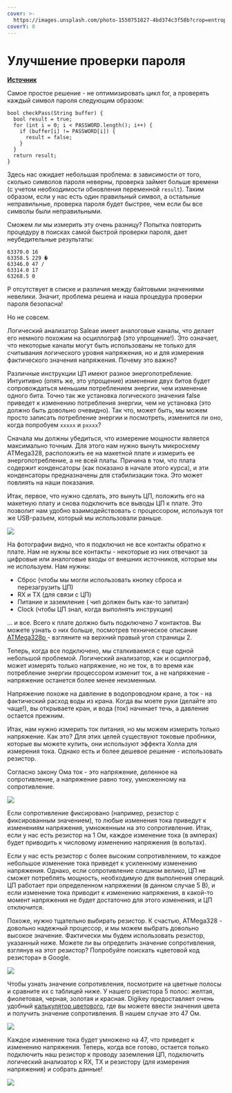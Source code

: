 ```yaml
---
cover: >-
  https://images.unsplash.com/photo-1550751827-4bd374c3f58b?crop=entropy&cs=srgb&fm=jpg&ixid=MnwxOTcwMjR8MHwxfHNlYXJjaHwyfHxjeWJlcnxlbnwwfHx8fDE2MzYyODE0OTQ&ixlib=rb-1.2.1&q=85
coverY: 0
---
```


# Улучшение проверки пароля

[**Источник**](https://maldroid.github.io/hardware-hacking/)

Самое простое решение - не оптимизировать цикл for, а проверять каждый символ пароля следующим образом:

```
bool checkPass(String buffer) {
  bool result = true;
  for (int i = 0; i < PASSWORD.length(); i++) {
    if (buffer[i] != PASSWORD[i]) {
      result = false;
    }
  }
  return result;
}
```

Здесь нас ожидает небольшая проблема: в зависимости от того, сколько символов пароля неверны, проверка займет больше времени (с учетом необходимости обновления переменной `result`). Таким образом, если у нас есть один правильный символ, а остальные неправильные, проверка пароля будет быстрее, чем если бы все символы были неправильными.

Cможем ли мы измерить эту очень разницу? Попытка повторить процедуру в поисках самой быстрой проверки пароля, дает неубедительные результаты:

```
63370.0 16 
63358.5 229 �
63346.0 47 /
63314.0 17 
63268.5 0
```

P отсутствует в списке и различия между байтовыми значениями невелики. Значит, проблема решена и наша процедура проверки пароля безопасна!

Но не совсем.&#x20;

Логический анализатор Saleae имеет аналоговые каналы, что делает его немного похожим на осциллограф (это упрощение!). Это означает, что некоторые каналы могут быть использованы не только для считывания логического уровня напряжения, но и для измерения фактического значения напряжения. Почему это важно?

Различные инструкции ЦП имеют разное энергопотребление. Интуитивно (опять же, это упрощение) изменение двух битов будет сопровождаться меньшим потреблением энергии, чем изменение одного бита. Точно так же установка логического значения false приведет к изменению потребления энергии, чем не установка (это должно быть довольно очевидно). Так что, может быть, мы можем просто записать потребление энергии и посмотреть, изменится ли оно, когда попробуем `xxxxx` и `pxxxx`? &#x20;

Сначала мы должны убедиться, что измерение мощности является максимально точным. Для этого нам нужно вынуть микросхему ATMega328, расположить ее на макетной плате и измерить ее энергопотребление, а не всей платы. Причина в том, что плата содержит конденсаторы (как показано в начале этого курса), и эти конденсаторы предназначены для стабилизации тока. Это может повлиять на наши показания.&#x20;

Итак, первое, что нужно сделать, это вынуть ЦП, положить его на макетную плату и снова подключить все выводы ЦП к плате. Это позволит нам удобно взаимодействовать с процессором, используя тот же USB-разъем, который мы использовали раньше.

![](https://maldroid.github.io/hardware-hacking/assets/atmega-breadboard.jpg)

На фотографии видно, что я подключил не все контакты обратно к плате. Нам не нужны все контакты - некоторые из них отвечают за цифровые или аналоговые входы от внешних источников, которые мы не используем. Нам нужны:&#x20;

* Сброс (чтобы мы могли использовать кнопку сброса и перезагрузить ЦП)&#x20;
* RX и TX (для связи с ЦП)
* Питание и заземление ( чип должен быть как-то запитан)&#x20;
* Clock (чтобы ЦП знал, когда выполнять инструкции)

… и все. Всего к плате должно быть подключено 7 контактов. Вы можете узнать о них больше, посмотрев техническое описание [ATMega328p ](https://maldroid.github.io/hardware-hacking/assets/atmega-datasheet.pdf)- взгляните на верхний правый угол страницы 2.&#x20;

Теперь, когда все подключено, мы сталкиваемся с еще одной небольшой проблемой. Логический анализатор, как и осциллограф, может измерять только напряжение, но не ток, в то время как потребление энергии процессором изменит ток, а не напряжение - напряжение останется более менее неизменным.&#x20;

Напряжение похоже на давление в водопроводном кране, а ток - на фактический расход воды из крана. Когда вы моете руки (делайте это чаще!), вы открываете кран, и вода (ток) начинает течь, а давление остается прежним.&#x20;

Итак, нам нужно измерить ток питания, но мы можем измерить только напряжение. Как это? Для этих целей существуют токовые пробники, которые вы можете купить, они используют эффекта Холла для измерения тока. Однако есть и более дешевое решение - использовать резистор.&#x20;

Согласно закону Ома ток - это напряжение, деленное на сопротивление, а напряжение равно току, умноженному на сопротивление.

![](https://render.githubusercontent.com/render/math?math=V%20=%20I%20\*%20R)

Если сопротивление фиксировано (например, резистор с фиксированным значением), то любые изменения тока приведут к изменениям напряжения, умноженным на это сопротивление. Итак, если у нас есть резистор на 1 Ом, каждое изменение тока (в амперах) будет приводить к числовому изменению напряжения (в вольтах).&#x20;

Если у нас есть резистор с более высоким сопротивлением, то каждое небольшое изменение тока приведет к усиленному изменению напряжения. Однако, если сопротивление слишком велико, ЦП не сможет потреблять мощность, необходимую для выполнения операций. ЦП работает при определенном напряжении (в данном случае 5 В), и если изменение тока приводит к изменению напряжения, в какой-то момент напряжения не будет достаточно для этого изменения, и ЦП отключится.&#x20;

Похоже, нужно тщательно выбирать резистор. К счастью, ATMega328 - довольно надежный процессор, и мы можем выбрать довольно высокое значение. Фактически мы будем использовать резистор, указанный ниже. Можете ли вы определить значение сопротивления, взглянув на этот резистор? Попробуйте поискать «цветовой код резистора» в Google.

![](https://maldroid.github.io/hardware-hacking/assets/resistor.jpg)

Чтобы узнать значение сопротивления, посмотрите на цветные полосы и сравните их с таблицей ниже. У нашего резистора 5 полос: желтая, фиолетовая, черная, золотая и красная. Digikey предоставляет очень удобный [калькулятор цветового](https://www.digikey.com/en/resources/conversion-calculators/conversion-calculator-resistor-color-code-5-band), где вы можете ввести значения цвета и получить значение сопротивления. В нашем случае это 47 Ом.

![](https://maldroid.github.io/hardware-hacking/assets/digikey-resistance.png)

Каждое изменение тока будет умножено на 47, что приведет к изменению напряжения. Теперь, когда все готово, остается только подключить наш резистор к проводу заземления ЦП, подключить логический анализатор к RX, TX и резистору (для измерения напряжения) и собрать данные!

![](https://maldroid.github.io/hardware-hacking/assets/power-analysis-circuit.png)
